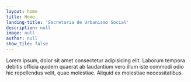 ```yaml
---
layout: home
title: Home
landing-title: 'Secretaria de Urbanismo Social'
description: null
image: null
author: null
show_tile: false
---
```


Lorem ipsum, dolor sit amet consectetur adipisicing elit. Laborum tempora debitis officia quidem quaerat ab laudantium vero illum iste commodi odio hic repellendus velit, quae molestiae. Aliquid ex molestiae necessitatibus.
